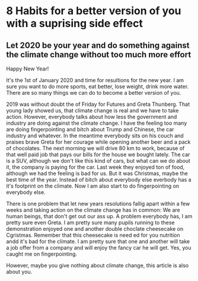 # 8 Habits for a better version of you with a suprising side effect

## Let 2020 be your year and do something against the climate change without too much more effort

Happy New Year!

It's the 1st of January 2020 and time for resultions for the new year. I am sure you want to do more sports,
eat better, lose weight, drink more water. There are so many things we can do to become a better version of you.

2019 was without doubt the of Friday for Futures and Greta Thunberg. That young lady showed us, that climate change
is real and we have to take action. However, everybody talks about how less the government and industry are doing against the
climate change. I have the feeling too many are doing fingerpointing and bitch about Trump and Chinese, the car industry and
whatever. In the meantime everybody sits on his couch and praises brave Greta for her courage while opening another beer and a pack
of chocolates. The next morning we will drive 80 km to work, because of that well paid job that pays our bills for the house we bought lately.
The car is a SUV, although we don't like this kind of cars, but what can we do about it, the company is paying for the car. Last week they enjoyed
ton of food, although we had the feeling is bad for us. But it was Christmas, maybe the best time of the year. Instead of bitch about everybody else everbody
has a it's footprint on the climate.
Now I am also start to do fingerpointing on everybody else.

There is one problem that let new years resolutions fallig apart within a few weeks and taking action on the climate change has in common:
We are human beings, that don't get out our ass up. A problem everybody has, I am pretty sure even Greta. I am pretty sure many pupils running to
these demonstration enjoyed one and another double choclate cheesecake on Cgristmas. Remember that this cheesecake is need ed for you nutrition andd
it's bad for the climate. I am pretty sure that one and another will take a job offer from a company and will enjoy the fancy car he will get.
Yes, you caught me on fingerpointing.

However, maybe you give nothing about climate change, this article is also about you.
